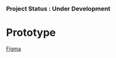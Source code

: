 ### Project Status : **Under Development**

# Prototype

[Figma](https://www.figma.com/proto/ILIZ4OGPJhRXcHfpUSh1IZ/Untitled?type=design&node-id=14-1169&t=a6WPHoOc4rHClt5O-1&scaling=min-zoom&page-id=0%3A1&starting-point-node-id=14%3A1169&mode=design)
